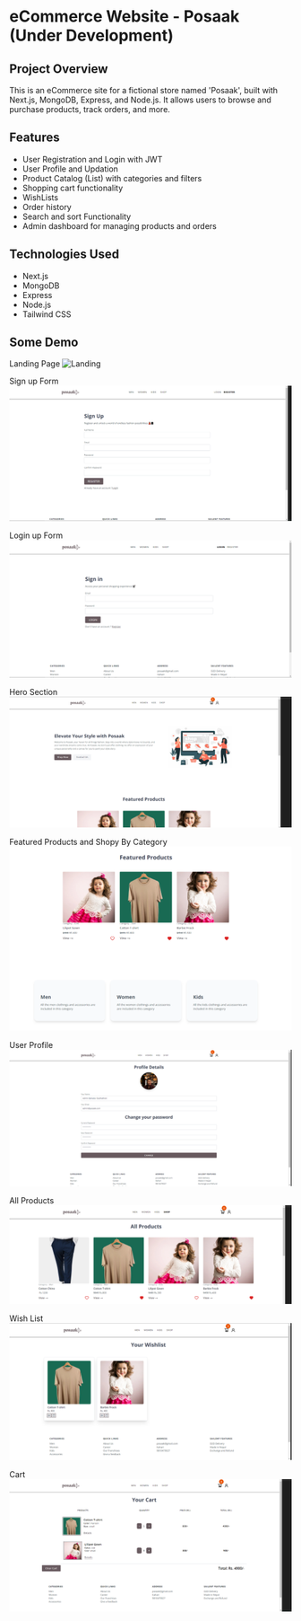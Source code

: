 # eCommerce Website - Posaak (Under Development)

## Project Overview

This is an eCommerce site for a fictional store named 'Posaak', built with Next.js, MongoDB, Express, and Node.js. It allows users to browse and purchase products, track orders, and more.

## Features

- User Registration and Login with JWT
- User Profile and Updation
- Product Catalog (List) with categories and filters
- Shopping cart functionality
- WishLists
- Order history
- Search and sort Functionality
- Admin dashboard for managing products and orders

## Technologies Used

- Next.js
- MongoDB
- Express
- Node.js
- Tailwind CSS

## Some Demo

Landing Page
![Landing](image-9.png)

Sign up Form
![Register Form](image-8.png)

Login up Form
![Login Form](image-7.png)

Hero Section
![Hero Section](image.png)

Featured Products and Shopy By Category
![Featured Products and Shop By Category](image-2.png)

User Profile
![User Profile](image-3.png)

All Products
![All Products](image-4.png)

Wish List
![Wishlist](image-5.png)

Cart
![Cart](image-6.png)
